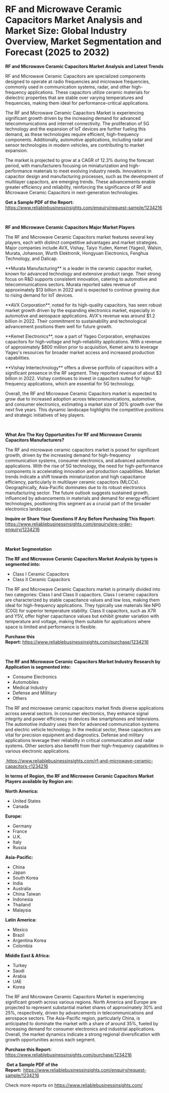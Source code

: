 <p><h1>RF and Microwave Ceramic Capacitors Market Analysis and Market Size: Global Industry Overview, Market Segmentation and Forecast (2025 to 2032)</h1></p><p><strong>RF and Microwave Ceramic Capacitors Market Analysis and Latest Trends</strong></p>
<p><p>RF and Microwave Ceramic Capacitors are specialized components designed to operate at radio frequencies and microwave frequencies, commonly used in communication systems, radar, and other high-frequency applications. These capacitors utilize ceramic materials for dielectric properties that are stable over varying temperatures and frequencies, making them ideal for performance-critical applications.</p><p>The RF and Microwave Ceramic Capacitors Market is experiencing significant growth driven by the increasing demand for advanced telecommunications and internet connectivity. The proliferation of 5G technology and the expansion of IoT devices are further fueling this demand, as these technologies require efficient, high-frequency components. Additionally, automotive applications, including radar and sensor technologies in modern vehicles, are contributing to market expansion.</p><p>The market is projected to grow at a CAGR of 12.3% during the forecast period, with manufacturers focusing on miniaturization and high-performance materials to meet evolving industry needs. Innovations in capacitor design and manufacturing processes, such as the development of multilayer capacitors, are emerging trends. These advancements enable greater efficiency and reliability, reinforcing the significance of RF and Microwave Ceramic Capacitors in next-generation technologies.</p></p>
<p><strong>Get a Sample PDF of the Report:&nbsp;</strong> <a href="https://www.reliablebusinessinsights.com/enquiry/request-sample/1234216?utm_campaign=2459&utm_medium=2&utm_source=Github&utm_content=ia&utm_term=13022025&utm_id=rf-and-microwave-ceramic-capacitors">https://www.reliablebusinessinsights.com/enquiry/request-sample/1234216</a></p>
<p>&nbsp;</p>
<p><strong>RF and Microwave Ceramic Capacitors Major Market Players</strong></p>
<p><p>The RF and Microwave Ceramic Capacitors market features several key players, each with distinct competitive advantages and market strategies. Major companies include AVX, Vishay, Taiyo Yuden, Kemet (Yageo), Walsin, Murata, Johanson, Wurth Elektronik, Hongyuan Electronics, Fenghua Technology, and Dalicap.</p><p>**Murata Manufacturing** is a leader in the ceramic capacitor market, known for advanced technology and extensive product range. Their strong focus on R&D supports consistent innovation, catering to automotive and telecommunications sectors. Murata reported sales revenue of approximately $13 billion in 2022 and is expected to continue growing due to rising demand for IoT devices.</p><p>**AVX Corporation**, noted for its high-quality capacitors, has seen robust market growth driven by the expanding electronics market, especially in automotive and aerospace applications. AVX's revenue was around $1.2 billion in 2022. Their commitment to sustainability and technological advancement positions them well for future growth.</p><p>**Kemet Electronics**, now a part of Yageo Corporation, emphasizes capacitors for high-voltage and high-reliability applications. With a revenue of approximately $800 million prior to acquisition, Kemet aims to leverage Yageo's resources for broader market access and increased production capabilities.</p><p>**Vishay Intertechnology** offers a diverse portfolio of capacitors with a significant presence in the RF segment. They reported revenue of about $3 billion in 2022. Vishay continues to invest in capacitors suited for high-frequency applications, which are essential for 5G technology.</p><p>Overall, the RF and Microwave Ceramic Capacitors market is expected to grow due to increased adoption across telecommunications, automotive, and consumer electronics, estimating a market size of 30% growth over the next five years. This dynamic landscape highlights the competitive positions and strategic initiatives of key players.</p></p>
<p>&nbsp;</p>
<p><strong>What Are The Key Opportunities For RF and Microwave Ceramic Capacitors Manufacturers?</strong></p>
<p><p>The RF and microwave ceramic capacitors market is poised for significant growth, driven by the increasing demand for high-frequency communication systems, consumer electronics, and advanced automotive applications. With the rise of 5G technology, the need for high-performance components is accelerating innovation and production capabilities. Market trends indicate a shift towards miniaturization and high capacitance efficiency, particularly in multilayer ceramic capacitors (MLCCs). Geographically, Asia-Pacific dominates due to its robust electronics manufacturing sector. The future outlook suggests sustained growth, influenced by advancements in materials and demand for energy-efficient technologies, positioning this segment as a crucial part of the broader electronics landscape.</p></p>
<p><strong>Inquire or Share Your Questions If Any Before Purchasing This Report:</strong> <a href="https://www.reliablebusinessinsights.com/enquiry/pre-order-enquiry/1234216?utm_campaign=2459&utm_medium=2&utm_source=Github&utm_content=ia&utm_term=13022025&utm_id=rf-and-microwave-ceramic-capacitors">https://www.reliablebusinessinsights.com/enquiry/pre-order-enquiry/1234216</a></p>
<p>&nbsp;</p>
<p><strong>Market Segmentation</strong></p>
<p><strong>The RF and Microwave Ceramic Capacitors Market Analysis by types is segmented into:</strong></p>
<p><ul><li>Class Ⅰ Ceramic Capacitors</li><li>Class Ⅱ Ceramic Capacitors</li></ul></p>
<p><p>The RF and Microwave Ceramic Capacitors market is primarily divided into two categories: Class I and Class II capacitors. Class I ceramic capacitors are characterized by stable capacitance values and low loss, making them ideal for high-frequency applications. They typically use materials like NP0 (C0G) for superior temperature stability. Class II capacitors, such as X7R and Y5V, offer higher capacitance values but exhibit greater variation with temperature and voltage, making them suitable for applications where space is limited and performance is flexible.</p></p>
<p><strong>Purchase this Report:&nbsp;</strong><a href="https://www.reliablebusinessinsights.com/purchase/1234216?utm_campaign=2459&utm_medium=2&utm_source=Github&utm_content=ia&utm_term=13022025&utm_id=rf-and-microwave-ceramic-capacitors">https://www.reliablebusinessinsights.com/purchase/1234216</a></p>
<p>&nbsp;</p>
<p><strong>The RF and Microwave Ceramic Capacitors Market Industry Research by Application is segmented into:</strong></p>
<p><ul><li>Consume Electronics</li><li>Automobiles</li><li>Medical Industry</li><li>Defense and Millitary</li><li>Others</li></ul></p>
<p><p>The RF and microwave ceramic capacitors market finds diverse applications across several sectors. In consumer electronics, they enhance signal integrity and power efficiency in devices like smartphones and televisions. The automotive industry uses them for advanced communication systems and electric vehicle technology. In the medical sector, these capacitors are vital for precision equipment and diagnostics. Defense and military applications leverage their reliability in critical communication and radar systems. Other sectors also benefit from their high-frequency capabilities in various electronic applications.</p></p>
<p><a href="https://www.reliablebusinessinsights.com/rf-and-microwave-ceramic-capacitors-r1234216?utm_campaign=2459&utm_medium=2&utm_source=Github&utm_content=ia&utm_term=13022025&utm_id=rf-and-microwave-ceramic-capacitors">&nbsp;https://www.reliablebusinessinsights.com/rf-and-microwave-ceramic-capacitors-r1234216</a></p>
<p><strong>In terms of Region, the RF and Microwave Ceramic Capacitors Market Players available by Region are:</strong></p>
<p>
    <p> <strong> North America: </strong>
        <ul>
            <li>United States</li>
            <li>Canada</li>
        </ul>
        </p> 
    <p> <strong> Europe: </strong>
        <ul>
            <li>Germany</li>
            <li>France</li>
            <li>U.K.</li>
            <li>Italy</li>
            <li>Russia</li>
        </ul>
        </p> 
    <p> <strong> Asia-Pacific: </strong>
        <ul>
            <li>China</li>
            <li>Japan</li>
            <li>South Korea</li>
            <li>India</li>
            <li>Australia</li>
            <li>China Taiwan</li>
            <li>Indonesia</li>
            <li>Thailand</li>
            <li>Malaysia</li>
        </ul>
        </p> 
    <p> <strong> Latin America: </strong>
        <ul>
            <li>Mexico</li>
            <li>Brazil</li>
            <li>Argentina Korea</li>
            <li>Colombia</li>
        </ul>
        </p> 
    <p> <strong> Middle East & Africa: </strong>
        <ul>
            <li>Turkey</li>
            <li>Saudi</li>
            <li>Arabia</li>
            <li>UAE</li>
            <li>Korea</li>
        </ul>
    </p>
    </p>
<p><p>The RF and Microwave Ceramic Capacitors Market is experiencing significant growth across various regions. North America and Europe are projected to represent substantial market shares of approximately 30% and 25%, respectively, driven by advancements in telecommunications and aerospace sectors. The Asia-Pacific region, particularly China, is anticipated to dominate the market with a share of around 35%, fueled by increasing demand for consumer electronics and industrial applications. Overall, the market dynamics indicate a strong regional diversification with growth opportunities across each segment.</p></p>
<p><strong>Purchase this Report: </strong><a href="https://www.reliablebusinessinsights.com/purchase/1234216?utm_campaign=2459&utm_medium=2&utm_source=Github&utm_content=ia&utm_term=13022025&utm_id=rf-and-microwave-ceramic-capacitors">https://www.reliablebusinessinsights.com/purchase/1234216</a></p>
<p>&nbsp;<strong>Get a Sample PDF of the Report:&nbsp;&nbsp;</strong><a href="https://www.reliablebusinessinsights.com/enquiry/request-sample/1234216?utm_campaign=2459&utm_medium=2&utm_source=Github&utm_content=ia&utm_term=13022025&utm_id=rf-and-microwave-ceramic-capacitors">https://www.reliablebusinessinsights.com/enquiry/request-sample/1234216</a></p>
<p><strong></strong></p>
<p>Check more reports on <a href="https://www.reliablebusinessinsights.com/?utm_campaign=2459&utm_medium=2&utm_source=Github&utm_content=ia&utm_term=13022025&utm_id=rf-and-microwave-ceramic-capacitors">https://www.reliablebusinessinsights.com/</a></p>